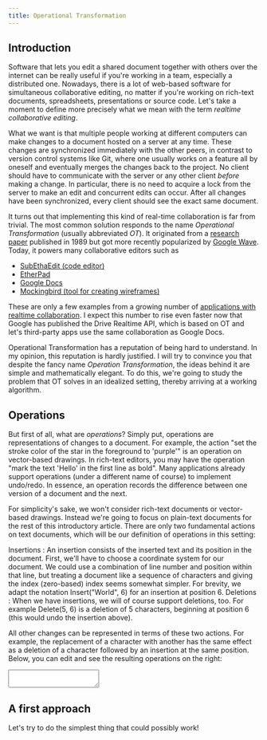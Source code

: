 ```yaml
---
title: Operational Transformation
---
```


Introduction
------------

Software that lets you edit a shared document together with others over the internet can be really useful if you're working in a team, especially a distributed one. Nowadays, there is a lot of web-based software for simultaneous collaborative editing, no matter if you're working on rich-text documents, spreadsheets, presentations or source code. Let's take a moment to define more precisely what we mean with the term *realtime collaborative editing*.

What we want is that multiple people working at different computers can make changes to a document hosted on a server at any time. These changes are synchronized immediately with the other peers, in contrast to version control systems like Git, where one usually works on a feature all by oneself and eventually merges the changes back to the project. No client should have to communicate with the server or any other client *before* making a change. In particular, there is no need to acquire a lock from the server to make an edit and concurrent edits can occur. After all changes have been synchronized, every client should see the exact same document.

It turns out that implementing this kind of real-time collaboration is far from trivial. The most common solution responds to the name *Operational Transformation* (usually abbreviated *OT*). It originated from a [research paper](http://dl.acm.org/citation.cfm?doid=67544.66963) published in 1989 but got more recently popularized by [Google Wave](http://en.wikipedia.org/wiki/Google_Wave). Today, it powers many collaborative editors such as

<!--
  Google's series of posts explaining OT:
  * http://googledocs.blogspot.de/2010/09/whats-different-about-new-google-docs.html
  * http://googledocs.blogspot.de/2010/09/whats-different-about-new-google-docs_22.html
  * http://googledocs.blogspot.de/2010/09/whats-different-about-new-google-docs_23.html
-->

* [SubEthaEdit (code editor)](http://www.codingmonkeys.de/subethaedit/)
* [EtherPad](http://etherpad.org/)
* [Google Docs](https://docs.google.com/)
* [Mockingbird (tool for creating wireframes)](https://gomockingbird.com/)

These are only a few examples from a growing number of [applications with realtime collaboration](http://en.wikipedia.org/wiki/Collaborative_real-time_editor). I expect this number to rise even faster now that Google has published the Drive Realtime API, which is based on OT <!-- citation --> and let's third-party apps use the same collaboration as Google Docs.

Operational Transformation has a reputation of being hard to understand. In my opinion, this reputation is hardly justified. I will try to convince you that despite the fancy name *Operation Transformation*, the ideas behind it are simple and mathematically elegant. To do this, we're going to study the problem that OT solves in an idealized setting, thereby arriving at a working algorithm.

Operations
----------

But first of all, what are *operations*? Simply put, operations are representations of changes to a document. For example, the action "set the stroke color of the star in the foreground to 'purple'" is an operation on vector-based drawings. In rich-text editors, you may have the operation "mark the text 'Hello' in the first line as bold". Many applications already support operations (under a different name of course) to implement undo/redo. In essence, an operation records the difference between one version of a document and the next.

For simplicity's sake, we won't consider rich-text documents or vector-based drawings. Instead we're going to focus on plain-text documents for the rest of this introductory article. There are only two fundamental actions on text documents, which will be our definition of operations in this setting:

Insertions
:    An insertion consists of the inserted text and its position in the document. First, we'll have to choose a coordinate system for our document. We could use a combination of line number and position within that line, but treating a document like a sequence of characters and giving the index (zero-based) index seems somewhat simpler. For brevity, we adapt the notation <span class="op-insert">Insert("World", 6)</span> for an insertion at position 6.
Deletions
:   When we have insertions, we will of course support deletions, too. For example <span class="op-delete">Delete(5, 6)</span> is a deletion of 5 characters, beginning at position 6 (this would undo the insertion above).

All other changes can be represented in terms of these two actions. For example, the replacement of a character with another has the same effect as a deletion of a character followed by an insertion at the same position. Below, you can edit and see the resulting operations on the right:

<div id="operations-demo" class="demo row">
  <div class="span6 offset3 well">
    <div class="row">
      <div class="span4">
        <textarea></textarea>
      </div>
      <div class="span2 operations">
        <ul></ul>
      </div>
    </div>
  </div>
</div>

<script src="/static/ot/lib/simple-text-operation.js"></script>
<script>
$(document).ready(function () {
  var STO = ot.SimpleTextOperation;

  // Breaks a `SimpleTextOperation` up into an array of `SimpleTextOperation`s
  // that insert/delete only one char.
  function makeCharTextOperations (operation) {
    if (operation instanceof STO.Noop) { return []; }
    var charOperations = [];
    if (operation instanceof STO.Insert) {
      for (var i = 0; i < operation.str.length; i++) {
        charOperations.push(new STO.Insert(
          operation.str.charAt(i),
          operation.position + i
        ));
      }
    } else if (operation instanceof STO.Delete) {
      for (var c = operation.count; c > 0; c--) {
        charOperations.push(new STO.Delete(1, operation.position))
      }
    }
    return charOperations;
  }

  var operationsEl = $('#operations-demo');

  var cm = CodeMirror.fromTextArea(operationsEl.find('textarea').get(0), {
    lineNumbers: true,
    lineWrapping: true
  });
  cm.setValue(
    "Hello World!\n\n" +
    "Dolor sit amet consectetuer elit.\n\n" +
    "Type here to see operations on the right"
  );
  cm.on('change', function (cm, change) {
    var operation = ot.CodeMirrorAdapter.operationFromCodeMirrorChange(change, cm)[0];
    var simpleOperations = STO.fromTextOperation(operation);
    _.each(_.flatten(_.map(simpleOperations, makeCharTextOperations)), addToList);
  });

  var operationsList = operationsEl.find('ul');
  function addToList (operation) {
    if (operation instanceof STO.Noop) { return; }
    var listItem = $('<li />');
    if (operation instanceof STO.Insert) {
      listItem.html('<span class="op-insert">Insert(' + JSON.stringify(operation.str) + ', ' + operation.position + ')</span>')
    } else {
      listItem.html('<span class="op-delete">Delete(' + operation.position + ')</span>')
    }
    operationsList.append(listItem);
    operationsEl.find('.operations').animate({
      scrollTop: operationsList.height()
    }, 'fast');
  }
});
</script>

A first approach
----------------

Let's try to do the simplest thing that could possibly work!
